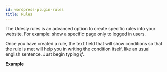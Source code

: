 ```yaml
---
id: wordpress-plugin-rules
title: Rules
---
```


The Udesly rules is an advanced option to create specific rules into your website. For example: show a specific page only to logged in users.

Once you have created a rule, the text field that will show conditions so that the rule is met will help you in writing the condition itself, like an usual english sentence. Just begin typing *if*.

**Example**

